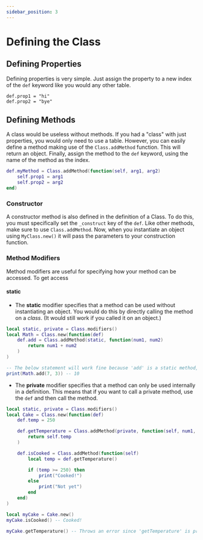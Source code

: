 ```yaml
---
sidebar_position: 3
---
```


# Defining the Class
## Defining Properties
Defining properties is very simple. Just assign the property to a new index of the `def` keyword like you would any other table.
```
def.prop1 = "hi"
def.prop2 = "bye"
```

## Defining Methods
A class would be useless without methods. If you had a "class" with just properties, you would only need to use a table. However, you can easily define a method making use of the `Class.addMethod` function. This will return an object. Finally, assign the method to the `def` keyword, using the name of the method as the index.

```lua
def.myMethod = Class.addMethod(function(self, arg1, arg2)
    self.prop1 = arg1
    self.prop2 = arg2
end)
```

### Constructor
A constructor method is also defined in the definition of a Class. To do this, you must specifically set the `_construct` key of the `def`. Like other methods, make sure to use `Class.addMethod`. Now, when you instantiate an object using `MyClass.new()` it will pass the parameters to your construction function.

### Method Modifiers
Method modifiers are useful for specifying how your method can be accessed. To get access 

#### static
- The **static** modifier specifies that a method can be used without instantiating an object. You would do this by directly calling the method on a *class*. (It would still work if you called it on an object.)  

```lua
local static, private = Class.modifiers()
local Math = Class.new(function(def)
    def.add = Class.addMethod(static, function(num1, num2)
        return num1 + num2
    )
)

-- The below statement will work fine because 'add' is a static method, we can call it without instantiating an object of the 'Math' class.
print(Math.add(7, 3)) -- 10
```

- The **private** modifier specifies that a method can only be used internally in a definition. This means that if you want to call a private method, use the `def` and then call the method.

```lua
local static, private = Class.modifiers()
local Cake = Class.new(function(def)
    def.temp = 250

    def.getTemperature = Class.addMethod(private, function(self, num1, num2)
        return self.temp
    )

    def.isCooked = Class.addMethod(function(self)
        local temp = def.getTemperature()

        if (temp >= 250) then
            print("Cooked!")
        else
            print("Not yet")
        end
    end)
)

local myCake = Cake.new()
myCake.isCooked() -- Cooked!

myCake.getTemperature() -- Throws an error since 'getTemperature' is private
```